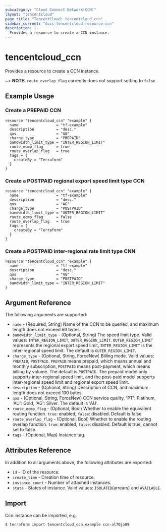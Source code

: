 ```yaml
---
subcategory: "Cloud Connect Network(CCN)"
layout: "tencentcloud"
page_title: "TencentCloud: tencentcloud_ccn"
sidebar_current: "docs-tencentcloud-resource-ccn"
description: |-
  Provides a resource to create a CCN instance.
---
```


# tencentcloud_ccn

Provides a resource to create a CCN instance.

~> **NOTE:** `route_overlap_flag` currently does not support setting to `false`.

## Example Usage

### Create a PREPAID CCN

```hcl
resource "tencentcloud_ccn" "example" {
  name                 = "tf-example"
  description          = "desc."
  qos                  = "AG"
  charge_type          = "PREPAID"
  bandwidth_limit_type = "INTER_REGION_LIMIT"
  route_ecmp_flag      = true
  route_overlap_flag   = true
  tags = {
    createBy = "Terraform"
  }
}
```

### Create a POSTPAID regional export speed limit type CCN

```hcl
resource "tencentcloud_ccn" "example" {
  name                 = "tf-example"
  description          = "desc."
  qos                  = "AG"
  charge_type          = "POSTPAID"
  bandwidth_limit_type = "OUTER_REGION_LIMIT"
  route_ecmp_flag      = false
  route_overlap_flag   = true
  tags = {
    createBy = "Terraform"
  }
}
```

### Create a POSTPAID inter-regional rate limit type CNN

```hcl
resource "tencentcloud_ccn" "example" {
  name                 = "tf-example"
  description          = "desc."
  qos                  = "AG"
  charge_type          = "POSTPAID"
  bandwidth_limit_type = "INTER_REGION_LIMIT"
}
```

## Argument Reference

The following arguments are supported:

* `name` - (Required, String) Name of the CCN to be queried, and maximum length does not exceed 60 bytes.
* `bandwidth_limit_type` - (Optional, String) The speed limit type. Valid values: `INTER_REGION_LIMIT`, `OUTER_REGION_LIMIT`. `OUTER_REGION_LIMIT` represents the regional export speed limit, `INTER_REGION_LIMIT` is the inter-regional speed limit. The default is `OUTER_REGION_LIMIT`.
* `charge_type` - (Optional, String, ForceNew) Billing mode. Valid values: `PREPAID`, `POSTPAID`. `PREPAID` means prepaid, which means annual and monthly subscription, `POSTPAID` means post-payment, which means billing by volume. The default is `POSTPAID`. The prepaid model only supports inter-regional speed limit, and the post-paid model supports inter-regional speed limit and regional export speed limit.
* `description` - (Optional, String) Description of CCN, and maximum length does not exceed 100 bytes.
* `qos` - (Optional, String, ForceNew) CCN service quality, 'PT': Platinum, 'AU': Gold, 'AG': Silver. The default is 'AU'.
* `route_ecmp_flag` - (Optional, Bool) Whether to enable the equivalent routing function. `true`: enabled, `false`: disabled. Default is false.
* `route_overlap_flag` - (Optional, Bool) Whether to enable the routing overlap function. `true`: enabled, `false`: disabled. Default is true, cannot set to false.
* `tags` - (Optional, Map) Instance tag.

## Attributes Reference

In addition to all arguments above, the following attributes are exported:

* `id` - ID of the resource.
* `create_time` - Creation time of resource.
* `instance_count` - Number of attached instances.
* `state` - States of instance. Valid values: `ISOLATED`(arrears) and `AVAILABLE`.


## Import

Ccn instance can be imported, e.g.

```
$ terraform import tencentcloud_ccn.example ccn-al70jo89
```

